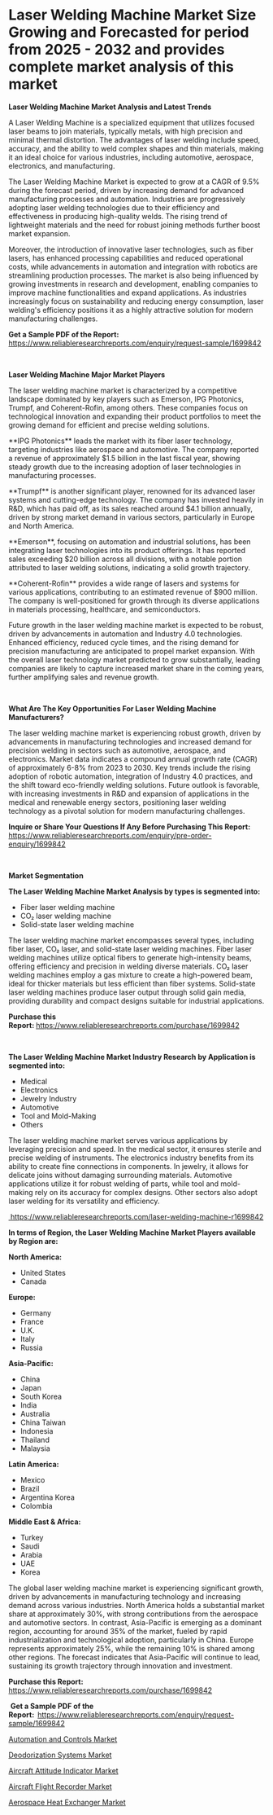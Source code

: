 <p><h1>Laser Welding Machine Market Size Growing and Forecasted for period from 2025 - 2032 and provides complete market analysis of this market</h1></p><p><strong>Laser Welding Machine Market Analysis and Latest Trends</strong></p>
<p><p>A Laser Welding Machine is a specialized equipment that utilizes focused laser beams to join materials, typically metals, with high precision and minimal thermal distortion. The advantages of laser welding include speed, accuracy, and the ability to weld complex shapes and thin materials, making it an ideal choice for various industries, including automotive, aerospace, electronics, and manufacturing.</p><p>The Laser Welding Machine Market is expected to grow at a CAGR of 9.5% during the forecast period, driven by increasing demand for advanced manufacturing processes and automation. Industries are progressively adopting laser welding technologies due to their efficiency and effectiveness in producing high-quality welds. The rising trend of lightweight materials and the need for robust joining methods further boost market expansion. </p><p>Moreover, the introduction of innovative laser technologies, such as fiber lasers, has enhanced processing capabilities and reduced operational costs, while advancements in automation and integration with robotics are streamlining production processes. The market is also being influenced by growing investments in research and development, enabling companies to improve machine functionalities and expand applications. As industries increasingly focus on sustainability and reducing energy consumption, laser welding's efficiency positions it as a highly attractive solution for modern manufacturing challenges.</p></p>
<p><strong>Get a Sample PDF of the Report:&nbsp;</strong> <a href="https://www.reliableresearchreports.com/enquiry/request-sample/1699842?utm_campaign=2794&utm_medium=2&utm_source=Github&utm_content=ia&utm_term=27032025&utm_id=laser-welding-machine">https://www.reliableresearchreports.com/enquiry/request-sample/1699842</a></p>
<p>&nbsp;</p>
<p><strong>Laser Welding Machine Major Market Players</strong></p>
<p><p>The laser welding machine market is characterized by a competitive landscape dominated by key players such as Emerson, IPG Photonics, Trumpf, and Coherent-Rofin, among others. These companies focus on technological innovation and expanding their product portfolios to meet the growing demand for efficient and precise welding solutions.</p><p>**IPG Photonics** leads the market with its fiber laser technology, targeting industries like aerospace and automotive. The company reported a revenue of approximately $1.5 billion in the last fiscal year, showing steady growth due to the increasing adoption of laser technologies in manufacturing processes.</p><p>**Trumpf** is another significant player, renowned for its advanced laser systems and cutting-edge technology. The company has invested heavily in R&D, which has paid off, as its sales reached around $4.1 billion annually, driven by strong market demand in various sectors, particularly in Europe and North America.</p><p>**Emerson**, focusing on automation and industrial solutions, has been integrating laser technologies into its product offerings. It has reported sales exceeding $20 billion across all divisions, with a notable portion attributed to laser welding solutions, indicating a solid growth trajectory.</p><p>**Coherent-Rofin** provides a wide range of lasers and systems for various applications, contributing to an estimated revenue of $900 million. The company is well-positioned for growth through its diverse applications in materials processing, healthcare, and semiconductors.</p><p>Future growth in the laser welding machine market is expected to be robust, driven by advancements in automation and Industry 4.0 technologies. Enhanced efficiency, reduced cycle times, and the rising demand for precision manufacturing are anticipated to propel market expansion. With the overall laser technology market predicted to grow substantially, leading companies are likely to capture increased market share in the coming years, further amplifying sales and revenue growth.</p></p>
<p>&nbsp;</p>
<p><strong>What Are The Key Opportunities For Laser Welding Machine Manufacturers?</strong></p>
<p><p>The laser welding machine market is experiencing robust growth, driven by advancements in manufacturing technologies and increased demand for precision welding in sectors such as automotive, aerospace, and electronics. Market data indicates a compound annual growth rate (CAGR) of approximately 6-8% from 2023 to 2030. Key trends include the rising adoption of robotic automation, integration of Industry 4.0 practices, and the shift toward eco-friendly welding solutions. Future outlook is favorable, with increasing investments in R&D and expansion of applications in the medical and renewable energy sectors, positioning laser welding technology as a pivotal solution for modern manufacturing challenges.</p></p>
<p><strong>Inquire or Share Your Questions If Any Before Purchasing This Report:</strong> <a href="https://www.reliableresearchreports.com/enquiry/pre-order-enquiry/1699842?utm_campaign=2794&utm_medium=2&utm_source=Github&utm_content=ia&utm_term=27032025&utm_id=laser-welding-machine">https://www.reliableresearchreports.com/enquiry/pre-order-enquiry/1699842</a></p>
<p>&nbsp;</p>
<p><strong>Market Segmentation</strong></p>
<p><strong>The Laser Welding Machine Market Analysis by types is segmented into:</strong></p>
<p><ul><li>Fiber laser welding machine</li><li>CO₂ laser welding machine</li><li>Solid-state laser welding machine</li></ul></p>
<p><p>The laser welding machine market encompasses several types, including fiber laser, CO₂ laser, and solid-state laser welding machines. Fiber laser welding machines utilize optical fibers to generate high-intensity beams, offering efficiency and precision in welding diverse materials. CO₂ laser welding machines employ a gas mixture to create a high-powered beam, ideal for thicker materials but less efficient than fiber systems. Solid-state laser welding machines produce laser output through solid gain media, providing durability and compact designs suitable for industrial applications.</p></p>
<p><strong>Purchase this Report:&nbsp;</strong><a href="https://www.reliableresearchreports.com/purchase/1699842?utm_campaign=2794&utm_medium=2&utm_source=Github&utm_content=ia&utm_term=27032025&utm_id=laser-welding-machine">https://www.reliableresearchreports.com/purchase/1699842</a></p>
<p>&nbsp;</p>
<p><strong>The Laser Welding Machine Market Industry Research by Application is segmented into:</strong></p>
<p><ul><li>Medical</li><li>Electronics</li><li>Jewelry Industry</li><li>Automotive</li><li>Tool and Mold-Making</li><li>Others</li></ul></p>
<p><p>The laser welding machine market serves various applications by leveraging precision and speed. In the medical sector, it ensures sterile and precise welding of instruments. The electronics industry benefits from its ability to create fine connections in components. In jewelry, it allows for delicate joins without damaging surrounding materials. Automotive applications utilize it for robust welding of parts, while tool and mold-making rely on its accuracy for complex designs. Other sectors also adopt laser welding for its versatility and efficiency.</p></p>
<p><a href="https://www.reliableresearchreports.com/laser-welding-machine-r1699842?utm_campaign=2794&utm_medium=2&utm_source=Github&utm_content=ia&utm_term=27032025&utm_id=laser-welding-machine">&nbsp;https://www.reliableresearchreports.com/laser-welding-machine-r1699842</a></p>
<p><strong>In terms of Region, the Laser Welding Machine Market Players available by Region are:</strong></p>
<p>
    <p> <strong> North America: </strong>
        <ul>
            <li>United States</li>
            <li>Canada</li>
        </ul>
        </p> 
    <p> <strong> Europe: </strong>
        <ul>
            <li>Germany</li>
            <li>France</li>
            <li>U.K.</li>
            <li>Italy</li>
            <li>Russia</li>
        </ul>
        </p> 
    <p> <strong> Asia-Pacific: </strong>
        <ul>
            <li>China</li>
            <li>Japan</li>
            <li>South Korea</li>
            <li>India</li>
            <li>Australia</li>
            <li>China Taiwan</li>
            <li>Indonesia</li>
            <li>Thailand</li>
            <li>Malaysia</li>
        </ul>
        </p> 
    <p> <strong> Latin America: </strong>
        <ul>
            <li>Mexico</li>
            <li>Brazil</li>
            <li>Argentina Korea</li>
            <li>Colombia</li>
        </ul>
        </p> 
    <p> <strong> Middle East & Africa: </strong>
        <ul>
            <li>Turkey</li>
            <li>Saudi</li>
            <li>Arabia</li>
            <li>UAE</li>
            <li>Korea</li>
        </ul>
    </p>
    </p>
<p><p>The global laser welding machine market is experiencing significant growth, driven by advancements in manufacturing technology and increasing demand across various industries. North America holds a substantial market share at approximately 30%, with strong contributions from the aerospace and automotive sectors. In contrast, Asia-Pacific is emerging as a dominant region, accounting for around 35% of the market, fueled by rapid industrialization and technological adoption, particularly in China. Europe represents approximately 25%, while the remaining 10% is shared among other regions. The forecast indicates that Asia-Pacific will continue to lead, sustaining its growth trajectory through innovation and investment.</p></p>
<p><strong>Purchase this Report: </strong><a href="https://www.reliableresearchreports.com/purchase/1699842?utm_campaign=2794&utm_medium=2&utm_source=Github&utm_content=ia&utm_term=27032025&utm_id=laser-welding-machine">https://www.reliableresearchreports.com/purchase/1699842</a></p>
<p>&nbsp;<strong>Get a Sample PDF of the Report:&nbsp;&nbsp;</strong><a href="https://www.reliableresearchreports.com/enquiry/request-sample/1699842?utm_campaign=2794&utm_medium=2&utm_source=Github&utm_content=ia&utm_term=27032025&utm_id=laser-welding-machine">https://www.reliableresearchreports.com/enquiry/request-sample/1699842</a></p>
<p><strong></strong></p>
<p><p><a href="https://github.com/gukenneth26571/Market-Research-Report-List-1/blob/main/automation-and-controls-market.md?utm_campaign=2794&utm_medium=2&utm_source=Github&utm_content=ia&utm_term=27032025&utm_id=laser-welding-machine">Automation and Controls Market</a></p><p><a href="https://www.linkedin.com/pulse/detailed-deodorization-systems-market-analysis-expected-gwmme?utm_campaign=2794&utm_medium=2&utm_source=Github&utm_content=ia&utm_term=27032025&utm_id=laser-welding-machine">Deodorization Systems Market</a></p><p><a href="https://www.linkedin.com/pulse/aircraft-attitude-indicator-market-analysis-2025-2032-ox2ee?utm_campaign=2794&utm_medium=2&utm_source=Github&utm_content=ia&utm_term=27032025&utm_id=laser-welding-machine">Aircraft Attitude Indicator Market</a></p><p><a href="https://www.linkedin.com/pulse/whats-ahead-aircraft-flight-recorder-market-analysis-2025-2032-qfi7e?utm_campaign=2794&utm_medium=2&utm_source=Github&utm_content=ia&utm_term=27032025&utm_id=laser-welding-machine">Aircraft Flight Recorder Market</a></p><p><a href="https://www.linkedin.com/pulse/future-trends-aerospace-heat-exchanger-market-2025-2032-size-pe6se?utm_campaign=2794&utm_medium=2&utm_source=Github&utm_content=ia&utm_term=27032025&utm_id=laser-welding-machine">Aerospace Heat Exchanger Market</a></p></p>
